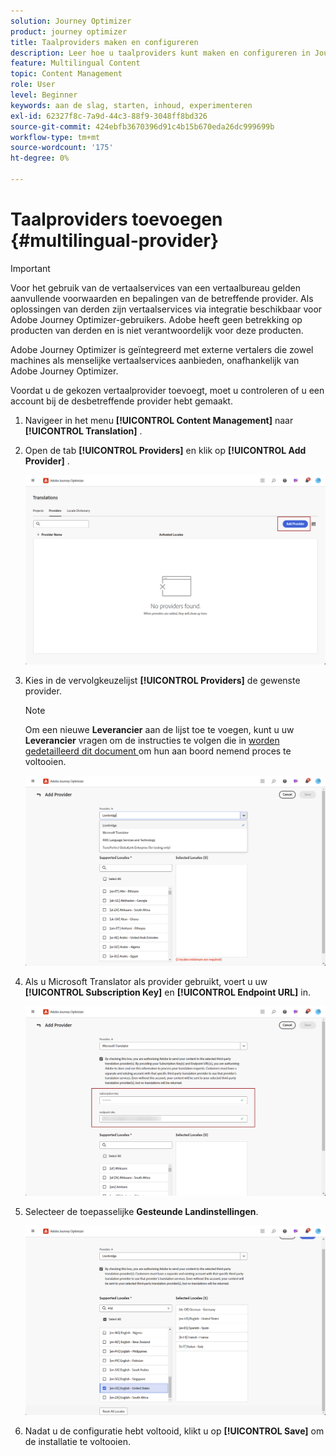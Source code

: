 ```yaml
---
solution: Journey Optimizer
product: journey optimizer
title: Taalproviders maken en configureren
description: Leer hoe u taalproviders kunt maken en configureren in Journey Optimizer
feature: Multilingual Content
topic: Content Management
role: User
level: Beginner
keywords: aan de slag, starten, inhoud, experimenteren
exl-id: 62327f8c-7a9d-44c3-88f9-3048ff8bd326
source-git-commit: 424ebfb3670396d91c4b15b670eda26dc999699b
workflow-type: tm+mt
source-wordcount: '175'
ht-degree: 0%

---
```


# Taalproviders toevoegen {#multilingual-provider}

>[!IMPORTANT]
>
> Voor het gebruik van de vertaalservices van een vertaalbureau gelden aanvullende voorwaarden en bepalingen van de betreffende provider. Als oplossingen van derden zijn vertaalservices via integratie beschikbaar voor Adobe Journey Optimizer-gebruikers. Adobe heeft geen betrekking op producten van derden en is niet verantwoordelijk voor deze producten.

Adobe Journey Optimizer is geïntegreerd met externe vertalers die zowel machines als menselijke vertaalservices aanbieden, onafhankelijk van Adobe Journey Optimizer.

Voordat u de gekozen vertaalprovider toevoegt, moet u controleren of u een account bij de desbetreffende provider hebt gemaakt.

1. Navigeer in het menu **[!UICONTROL Content Management]** naar **[!UICONTROL Translation]** .

1. Open de tab **[!UICONTROL Providers]** en klik op **[!UICONTROL Add Provider]** .

   ![](assets/provider_1.png)

1. Kies in de vervolgkeuzelijst **[!UICONTROL Providers]** de gewenste provider.

   >[!NOTE]
   >
   >Om een nieuwe **Leverancier** aan de lijst toe te voegen, kunt u uw **Leverancier** vragen om de instructies te volgen die in [ worden gedetailleerd dit document ](https://developer.adobe.com/gcs/partner/) om hun aan boord nemend proces te voltooien.

   ![](assets/provider_2.png)

1. Als u Microsoft Translator als provider gebruikt, voert u uw **[!UICONTROL Subscription Key]** en **[!UICONTROL Endpoint URL]** in.

   ![](assets/provider_3.png)

1. Selecteer de toepasselijke **Gesteunde Landinstellingen**.

   ![](assets/provider_4.png)

1. Nadat u de configuratie hebt voltooid, klikt u op **[!UICONTROL Save]** om de installatie te voltooien.
